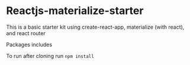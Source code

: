 # Reactjs-materialize-starter
This is a basic starter kit using create-react-app, materialize (with react), and react router

Packages includes


To run after cloning run 
```npm install```
